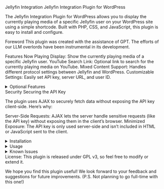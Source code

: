 Jellyfin Integration
Jellyfin Integration Plugin for WordPress

The Jellyfin Integration Plugin for WordPress allows you to display the currently playing media of a specific Jellyfin user on your WordPress site using a simple shortcode. Built with PHP, CSS, and JavaScript, this plugin is easy to install and configure.

Foreword
This plugin was created with the assistance of GPT. The efforts of our LLM overlords have been instrumental in its development.

Features
Now Playing Display: Show the currently playing media of a specific Jellyfin user.
YouTube Search Link: Optional link to search for the currently playing media on YouTube.
Mixed Content Support: Handles different protocol settings between Jellyfin and WordPress.
Customizable Settings: Easily set API key, server URL, and user ID.
<details> <summary>Optional Features</summary>
YouTube Search Link

You can enable a YouTube search link for the currently playing media. This link searches for the song and artist on YouTube.

Go to Settings > Jellyfin in your WordPress dashboard.
Check the box for Enable YouTube Link.
Mixed Content

If your Jellyfin server is over HTTP and your WordPress site over HTTPS, enable mixed content to avoid issues:

Go to Settings > Jellyfin.
Check the box for Allow Mixed Content.
</details>
Security
Securing the API Key

The plugin uses AJAX to securely fetch data without exposing the API key client-side. Here’s why:

Server-Side Requests: AJAX lets the server handle sensitive requests (like the API key) without exposing them in the client’s browser.
Minimized Exposure: The API key is only used server-side and isn’t included in HTML or JavaScript sent to the client.
<details> <summary>Installation</summary>
Download the Plugin:

Zip the plugin files into jellyfin-integration.zip.
Install the Plugin:

Go to your WordPress dashboard.
Navigate to Plugins > Add New.
Click Upload Plugin and upload jellyfin-integration.zip.
Click Install Now, then Activate.
Configure the Plugin:

After activation, go to Settings > Jellyfin.
Enter your Jellyfin server URL, API key, and user ID.
</details> <details> <summary>Usage</summary>
Use the following shortcode to display the now playing information:

plaintext
Copy code
[jellyfin_now_playing]
Getting Your User ID
To retrieve your Jellyfin User ID, authenticate with your API key using this command:

bash
Copy code
curl -X GET "http://your-jellyfin-server-address:8096/Users" -H "X-Emby-Token: your_api_key"
Replace your-jellyfin-server-address with your Jellyfin server’s address and your_api_key with your actual API key. Find the ID corresponding to your username in the returned list.

</details> <details> <summary>Known Issues</summary>
Some album covers were missing (fixed in 1.5).
</details>
License: This plugin is released under GPL v3, so feel free to modify or extend it.

We hope you find this plugin useful! We look forward to your feedback and suggestions for future improvements. (P.S. Not planning to go full-time with this one!)
